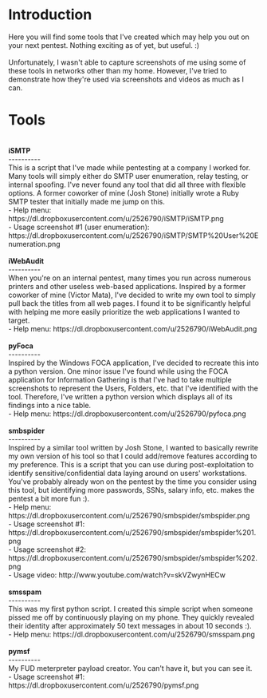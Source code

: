 Introduction
===
Here you will find some tools that I've created which may help you out on your next pentest. Nothing exciting as of yet, but useful. :)<br /><br>
Unfortunately, I wasn't able to capture screenshots of me using some of these tools in networks other than my home. However, I've tried to demonstrate how they're used via screenshots and videos as much as I can.

Tools
===
<br />
<b>iSMTP</b><br>
---------- <br>
This is a script that I've made while pentesting at a company I worked for. Many tools will simply either do SMTP user enumeration, relay testing, or internal spoofing. I've never found any tool that did all three with flexible options. A former coworker of mine (Josh Stone) initially wrote a Ruby SMTP tester that initially made me jump on this. <br />
	- Help menu: https://dl.dropboxusercontent.com/u/2526790/iSMTP/iSMTP.png <br />
	- Usage screenshot #1 (user enumeration): https://dl.dropboxusercontent.com/u/2526790/iSMTP/SMTP%20User%20Enumeration.png <br />
<br />
<b>iWebAudit</b><br>
---------- <br>
When you're on an internal pentest, many times you run across numerous printers and other useless web-based applications. Inspired by a former coworker of mine (Victor Mata), I've decided to write my own tool to simply pull back the titles from all web pages. I found it to be significantly helpful with helping me more easily prioritize the web applications I wanted to target. <br />
	- Help menu: https://dl.dropboxusercontent.com/u/2526790/iWebAudit.png <br />
<br />
<b>pyFoca</b><br>
---------- <br>
Inspired by the Windows FOCA application, I've decided to recreate this into a python version. One minor issue I've found while using the FOCA application for Information Gathering is that I've had to take multiple screenshots to represent the Users, Folders, etc. that I've identified with the tool. Therefore, I've written a python version which displays all of its findings into a nice table.<br />
	- Help menu: https://dl.dropboxusercontent.com/u/2526790/pyfoca.png <br />
<br />
<b>smbspider</b><br>
---------- <br>
Inspired by a similar tool written by Josh Stone, I wanted to basically rewrite my own version of his tool so that I could add/remove features according to my preference. This is a script that you can use during post-exploitation to identify sensitive/confidential data laying around on users' workstations. You've probably already won on the pentest by the time you consider using this tool, but identifying more passwords, SSNs, salary info, etc. makes the pentest a bit more fun :).<br />
	- Help menu: https://dl.dropboxusercontent.com/u/2526790/smbspider/smbspider.png <br />
	- Usage screenshot #1: https://dl.dropboxusercontent.com/u/2526790/smbspider/smbspider%201.png <br />
	- Usage screenshot #2: https://dl.dropboxusercontent.com/u/2526790/smbspider/smbspider%202.png <br />
	- Usage video: http://www.youtube.com/watch?v=skVZwynHECw <br />
<br />
<b>smsspam</b><br>
---------- <br>
This was my first python script. I created this simple script when someone pissed me off by continuously playing on my phone. They quickly revealed their identity after approximately 50 text messages in about 10 seconds :).<br />
	- Help menu: https://dl.dropboxusercontent.com/u/2526790/smsspam.png <br />
<br />
<b>pymsf</b><br>
---------- <br>
My FUD meterpreter payload creator. You can't have it, but you can see it.<br />
	- Usage screenshot #1: https://dl.dropboxusercontent.com/u/2526790/pymsf.png
